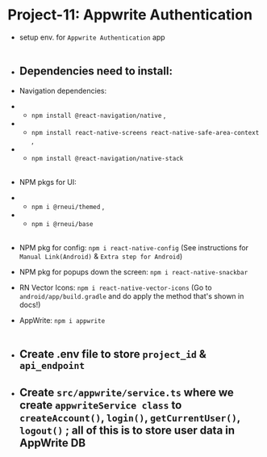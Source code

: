 # Project-11: Appwrite Authentication
- setup env. for `Appwrite Authentication` app
<br><br>

- ## Dependencies need to install:
- Navigation dependencies:
- - `npm install @react-navigation/native` ,
- - `npm install react-native-screens react-native-safe-area-context` ,
- - `npm install @react-navigation/native-stack` <br><br>

- NPM pkgs for UI:
- - `npm i @rneui/themed` ,
- - `npm i @rneui/base` <br><br>

- NPM pkg for config:  `npm i react-native-config` (See instructions for `Manual Link(Android)` & `Extra step for Android`)

- NPM pkg for popups down the screen: `npm i react-native-snackbar`

- RN Vector Icons: `npm i react-native-vector-icons` (Go to `android/app/build.gradle` and do apply the method that's shown in docs!)

- AppWrite: `npm i appwrite` <br><br>

- ## Create .env file to store `project_id` & `api_endpoint`

- ## Create `src/appwrite/service.ts` where we create `appwriteService class` to `createAccount()`, `login()`, `getCurrentUser()`, `logout()` ; all of this is to store user data in AppWrite DB
